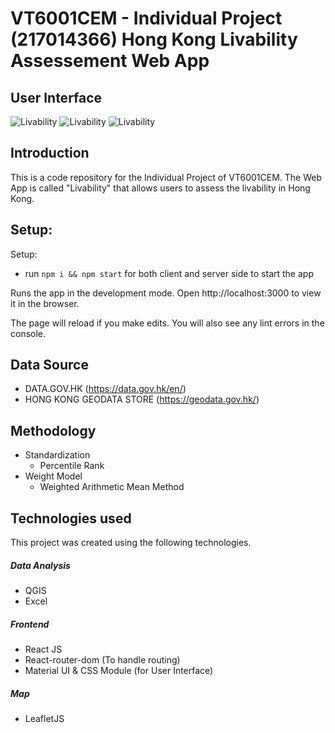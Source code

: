 VT6001CEM - Individual Project (217014366)
Hong Kong Livability Assessement Web App
===
## User Interface
![Livability](https://i.ibb.co/dDv8ntq/screencapture-localhost-3000-2022-08-19-12-08-11.png) ![Livability](https://i.ibb.co/4F3g53q/screencapture-localhost-3000-2022-08-19-12-16-24.png) ![Livability](https://i.ibb.co/BzDjGts/screencapture-localhost-3000-2022-08-19-12-17-07.png)

## Introduction
This is a code repository for the Individual Project of VT6001CEM.
The Web App is called "Livability" that allows users to assess the livability in Hong Kong.

## Setup:

Setup:
- run ```npm i && npm start``` for both client and server side to start the app

Runs the app in the development mode.
Open http://localhost:3000 to view it in the browser.

The page will reload if you make edits.
You will also see any lint errors in the console.

## Data Source
- DATA.GOV.HK (https://data.gov.hk/en/)
- HONG KONG GEODATA STORE (https://geodata.gov.hk/)

## Methodology
- Standardization
	- Percentile Rank
- Weight Model
	-  Weighted Arithmetic Mean Method

## Technologies used
This project was created using the following technologies.
##### Data Analysis
- QGIS
- Excel

##### Frontend
- React JS
- React-router-dom (To handle routing)
- Material UI & CSS Module (for User Interface)

##### Map
- LeafletJS
